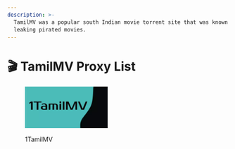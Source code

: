```yaml
---
description: >-
  TamilMV was a popular south Indian movie torrent site that was known for
  leaking pirated movies.
---
```


# 🎬 TamilMV Proxy List

<figure><img src=".gitbook/assets/1tamilmv.webp" alt="" width="188"><figcaption><p>1TamilMV</p></figcaption></figure>

